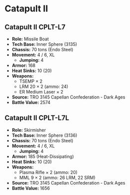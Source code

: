 # Catapult II
## Catapult II CPLT-L7
- **Role:** Missile Boat
- **Tech Base:** Inner Sphere (3135)
- **Chassis:** 70 tons (Endo Steel)
- **Movement:** 4 / 6, XL
  - **Jumping:** 4
- **Armor:** 168
- **Heat Sinks:** 10 (20)
- **Weapons:**
  - TSEMP × 2
  - LRM 20 × 2 (ammo: 24)
  - ER Medium Laser × 2
- **Source:** TRO 3145 Capellan Confederation - Dark Ages
- **Battle Value:** 2574

## Catapult II CPLT-L7L
- **Role:** Skirmisher
- **Tech Base:** Inner Sphere (3136)
- **Chassis:** 70 tons (Endo Steel)
- **Movement:** 4 / 6, XL
  - **Jumping:** 4
- **Armor:** 185 (Heat-Dissipating)
- **Heat Sinks:** 10 (20)
- **Weapons:**
  - Plasma Rifle × 2 (ammo: 20)
  - MML 9 × 2 (ammo: 26 LRM, 22 SRM)
- **Source:** TRO 3145 Capellan Confederation - Dark Ages
- **Battle Value:** 1656

